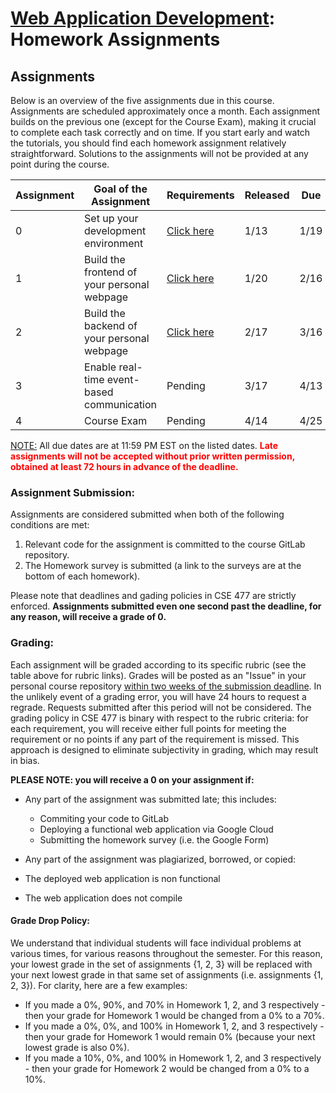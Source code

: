 # [Web Application Development](https://gitlab.msu.edu/cse477-spring-2025/course-materials/): Homework Assignments



## Assignments

Below is an overview of the five assignments due in this course. Assignments are scheduled approximately once a month. Each assignment builds on the previous one (except for the Course Exam), making it crucial to complete each task correctly and on time. If you start early and watch the tutorials, you should find each homework assignment relatively straightforward. Solutions to the assignments will not be provided at any point during the course.

| Assignment | Goal of the Assignment                      | Requirements                                   | Released | Due  | Total Value | Rubric                                                       |
| ---------- | ------------------------------------------- | ---------------------------------------------- | -------- | ---- | ----------- | ------------------------------------------------------------ |
| 0          | Set up your development environment         | [Click here](../homework/Homework-0/README.md) | 1/13     | 1/19 | 5%          | [Click here](../homework/Homework-0/documentation/rubric.md) |
| 1          | Build the frontend of your personal webpage | [Click here](../homework/Homework-1/README.md) | 1/20     | 2/16 | 20%         | [Click here](../homework/Homework-1/documentation/rubric.md) |
| 2          | Build the backend of your personal webpage  | [Click here](../homework/Homework-2/README.md) | 2/17     | 3/16 | 20%         | [Click here](../homework/Homework-2/documentation/rubric.md) |
| 3          | Enable real-time event-based communication  | Pending                                        | 3/17     | 4/13 | 20%         | Pending                                                      |
| 4          | Course Exam                                 | Pending                                        | 4/14     | 4/25 | 35%         | Pending                                                      |

<u>NOTE:</u> All due dates are at 11:59 PM EST on the listed dates. <span style="color: red; font-weight: bold;">Late assignments will not be accepted without prior written permission, obtained at least 72 hours in advance of the deadline.</span>



### Assignment Submission:

Assignments are considered submitted when both of the following conditions are met:

1. Relevant code for the assignment is committed to the course GitLab repository.
2. The Homework survey is submitted (a link to the surveys are at the bottom of each homework).

Please note that deadlines and gading policies in CSE 477 are strictly enforced. **Assignments submitted even one second past the deadline, for any reason, will receive a grade of 0.** 



### Grading:

Each assignment will be graded according to its specific rubric (see the table above for rubric links). Grades will be posted as an "Issue" in your personal course repository <u>within two weeks of the submission deadline</u>. In the unlikely event of a grading error, you will have 24 hours to request a regrade. Requests submitted after this period will not be considered. The grading policy in CSE 477 is binary with respect to the rubric criteria: for each requirement, you will receive either full points for meeting the requirement or no points if any part of the requirement is missed. This approach is designed to eliminate subjectivity in grading, which may result in bias.



**PLEASE NOTE: you will receive a 0 on your assignment if:** 

* Any part of the assignment was submitted late; this includes: 

  * Commiting your code to GitLab
  * Deploying a functional web application via Google Cloud
  * Submitting the homework survey (i.e. the Google Form)

* Any part of the assignment was plagiarized, borrowed, or copied:

* The deployed web application is non functional

* The web application does not compile

  


#### Grade Drop Policy:

We understand that individual students will face individual problems at various times, for various reasons throughout the semester. For this reason, your lowest grade in the set of assignments {1, 2, 3} will be replaced with your next lowest grade in that same set of assignments (i.e. assignments {1, 2, 3}). For clarity, here are a few examples: 

* If you made a 0%, 90%, and 70% in Homework 1, 2, and 3 respectively - then your grade for Homework 1 would be changed from a 0% to a 70%.
* If you made a 0%, 0%, and 100% in Homework 1, 2, and 3 respectively - then your grade for Homework 1 would remain 0% (because your next lowest grade is also 0%).
* If you made a 10%, 0%, and 100% in Homework 1, 2, and 3 respectively - then your grade for Homework 2 would be changed from a 0% to a 10%.
